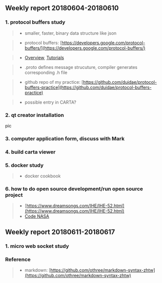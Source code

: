 ## Weekly report 20180604-20180610

### 1. protocol buffers study
>* smaller, faster, binary data structure like json

>* protocol buffers: [https://developers.google.com/protocol-buffers/](https://developers.google.com/protocol-buffers/)

>* [Overview](https://developers.google.com/protocol-buffers/docs/overview), [Tutorials](https://developers.google.com/protocol-buffers/docs/tutorials)

>* .proto defines message strucuture, compiler generates corresponding .h file

>* github repo of my practice: [https://github.com/duidae/protocol-buffers-practice](https://github.com/duidae/protocol-buffers-practice)

>* possible entry in CARTA?

### 2. qt creator installation
pic

### 3. computer application form, discuss with Mark

### 4. build carta viewer
### 5. docker study
>* docker cookbook
### 6. how to do open source development/run open source project
>* [https://www.dreamsongs.com/IHE/IHE-52.html](https://www.dreamsongs.com/IHE/IHE-52.html)
>* [Code NASA](https://code.nasa.gov/)

## Weekly report 20180611-20180617
### 1. micro web socket study


### Reference
>* markdown: [https://github.com/othree/markdown-syntax-zhtw](https://github.com/othree/markdown-syntax-zhtw)
